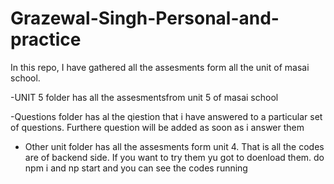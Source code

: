 # Grazewal-Singh-Personal-and-practice


In this repo, I have gathered all the assesments form all the unit of masai school. 

-UNIT 5 folder has all the assesmentsfrom unit 5 of masai school


-Questions folder has al the qiestion that i have answered to a particular set of questions.  Furthere question will be added as soon as i answer them

- Other unit folder has all the assesments form unit 4. That is all the codes are of backend side. If you want to try them yu got to doenload them. do npm i and np start and you can see the codes running
